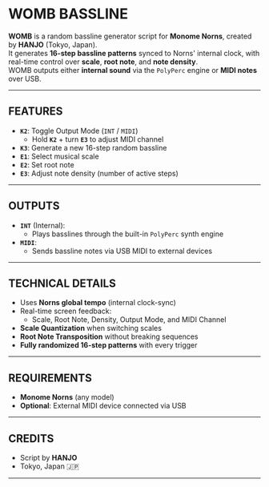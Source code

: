 # **WOMB BASSLINE**

**WOMB** is a random bassline generator script for **Monome Norns**, created by **HANJO** (Tokyo, Japan).  
It generates **16-step bassline patterns** synced to Norns' internal clock, with real-time control over **scale**, **root note**, and **note density**.  
WOMB outputs either **internal sound** via the `PolyPerc` engine or **MIDI notes** over USB.

---

## **FEATURES**

- **`K2`**: Toggle Output Mode (`INT` / `MIDI`)  
  - Hold **`K2`** + turn **`E3`** to adjust MIDI channel
- **`K3`**: Generate a new 16-step random bassline
- **`E1`**: Select musical scale
- **`E2`**: Set root note
- **`E3`**: Adjust note density (number of active steps)

---

## **OUTPUTS**

- **`INT`** (Internal):
  - Plays basslines through the built-in `PolyPerc` synth engine
- **`MIDI`**:
  - Sends bassline notes via USB MIDI to external devices

---

## **TECHNICAL DETAILS**

- Uses **Norns global tempo** (internal clock-sync)
- Real-time screen feedback:
  - Scale, Root Note, Density, Output Mode, and MIDI Channel
- **Scale Quantization** when switching scales
- **Root Note Transposition** without breaking sequences
- **Fully randomized 16-step patterns** with every trigger

---

## **REQUIREMENTS**

- **Monome Norns** (any model)
- **Optional**: External MIDI device connected via USB

---

## **CREDITS**

- Script by **HANJO**  
- Tokyo, Japan 🇯🇵

---
